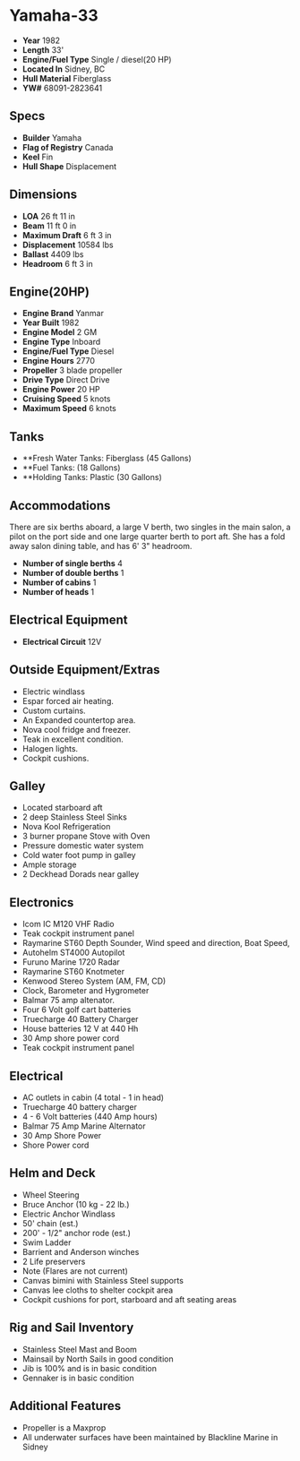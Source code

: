 # Yamaha-33

* **Year** 1982
* **Length** 33'
* **Engine/Fuel Type** Single / diesel(20 HP)
* **Located In** Sidney, BC
* **Hull Material** Fiberglass
* **YW#** 68091-2823641

## Specs
* **Builder** Yamaha
* **Flag of Registry** Canada
* **Keel** Fin
* **Hull Shape** Displacement

## Dimensions
* **LOA** 26 ft 11 in
* **Beam** 11 ft 0 in
* **Maximum Draft** 6 ft 3 in
* **Displacement** 10584 lbs
* **Ballast** 4409 lbs
* **Headroom** 6 ft 3 in

## Engine(20HP)
* **Engine Brand** Yanmar
* **Year Built** 1982
* **Engine Model** 2 GM
* **Engine Type** Inboard
* **Engine/Fuel Type** Diesel
* **Engine Hours** 2770
* **Propeller** 3 blade propeller
* **Drive Type** Direct Drive
* **Engine Power** 20 HP
* **Cruising Speed** 5 knots
* **Maximum Speed** 6 knots

## Tanks
* **Fresh Water Tanks: Fiberglass (45 Gallons)
* **Fuel Tanks: (18 Gallons)
* **Holding Tanks: Plastic (30 Gallons)

## Accommodations
There are six berths aboard, a large V berth, two singles in the main salon, a pilot on the port side and one large quarter berth to port aft. She has a fold away salon dining table, and has 6' 3" headroom.
* **Number of single berths** 4
* **Number of double berths** 1
* **Number of cabins** 1
* **Number of heads** 1

## Electrical Equipment
* **Electrical Circuit** 12V

## Outside Equipment/Extras
* Electric windlass
* Espar forced air heating.
* Custom curtains.
* An Expanded countertop area.
* Nova cool fridge and freezer.
* Teak in excellent condition.
* Halogen lights.
* Cockpit cushions.

## Galley
* Located starboard aft
* 2 deep Stainless Steel Sinks
* Nova Kool Refrigeration
* 3 burner propane Stove with Oven
* Pressure domestic water system
* Cold water foot pump in galley
* Ample storage
* 2 Deckhead Dorads near galley

## Electronics
* Icom IC M120 VHF Radio
* Teak cockpit instrument panel
* Raymarine ST60 Depth Sounder, Wind speed and direction, Boat Speed,
* Autohelm ST4000 Autopilot
* Furuno Marine 1720 Radar
* Raymarine ST60 Knotmeter
* Kenwood Stereo System (AM, FM, CD)
* Clock, Barometer and Hygrometer
* Balmar 75 amp altenator.
* Four  6 Volt golf cart batteries
* Truecharge 40 Battery Charger
* House batteries 12 V at 440 Hh
* 30 Amp shore power cord
* Teak cockpit instrument panel 

## Electrical
* AC outlets in cabin (4 total - 1 in head)
* Truecharge 40 battery charger
* 4 - 6 Volt batteries (440 Amp hours)
* Balmar 75 Amp Marine Alternator
* 30 Amp Shore Power
* Shore Power cord

## Helm and Deck
* Wheel Steering
* Bruce Anchor (10 kg - 22 lb.)
* Electric Anchor Windlass
* 50' chain (est.)
* 200' - 1/2" anchor rode (est.)
* Swim Ladder
* Barrient and Anderson winches
* 2 Life preservers
* Note (Flares are not  current)
* Canvas bimini with Stainless Steel supports
* Canvas lee cloths to shelter cockpit area
* Cockpit cushions for port, starboard and aft seating areas

## Rig and Sail Inventory
* Stainless Steel Mast and Boom
* Mainsail by North Sails in good condition
* Jib is 100% and is in basic condition
* Gennaker is in basic condition

## Additional Features
* Propeller is a Maxprop
* All underwater surfaces have been maintained by Blackline Marine in Sidney
